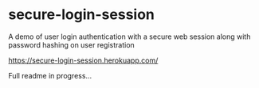 # secure-login-session
A demo of user login authentication with a secure web session along with password hashing on user registration


https://secure-login-session.herokuapp.com/


Full readme in progress...
